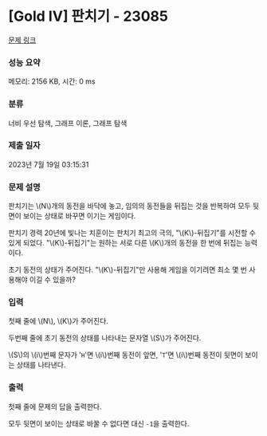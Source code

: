 # [Gold IV] 판치기 - 23085 

[문제 링크](https://www.acmicpc.net/problem/23085) 

### 성능 요약

메모리: 2156 KB, 시간: 0 ms

### 분류

너비 우선 탐색, 그래프 이론, 그래프 탐색

### 제출 일자

2023년 7월 19일 03:15:31

### 문제 설명

<p>판치기는 \(N\)개의 동전을 바닥에 놓고, 임의의 동전들을 뒤집는 것을 반복하여 모두 뒷면이 보이는 상태로 바꾸면 이기는 게임이다.</p>

<p>판치기 경력 20년에 빛나는 치훈이는 판치기 최고의 극의, "\(K\)-뒤집기"를 시전할 수 있게 되었다. "\(K\)-뒤집기"는 원하는 서로 다른 \(K\)개의 동전을 한 번에 뒤집는 능력이다.</p>

<p>초기 동전의 상태가 주어진다. "\(K\)-뒤집기"만 사용해 게임을 이기려면 최소 몇 번 사용해야 이길 수 있을까?</p>

### 입력 

 <p>첫째 줄에 \(N\), \(K\)가 주어진다.</p>

<p>두번째 줄에 초기 동전의 상태를 나타내는 문자열 \(S\)가 주어진다.</p>

<p>\(S\)의 \(i\)번째 문자가 '<code>H</code>'면 \(i\)번째 동전이 앞면, '<code>T</code>'면 \(i\)번째 동전이 뒷면이 보이는 상태를 나타낸다.</p>

### 출력 

 <p>첫째 줄에 문제의 답을 출력한다.</p>

<p>모두 뒷면이 보이는 상태로 바꿀 수 없다면 대신 <code>-1</code>을 출력한다.</p>

